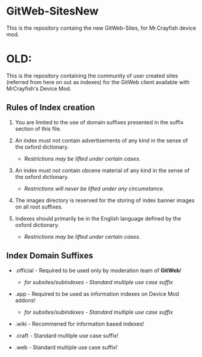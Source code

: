 # GitWeb-SitesNew
This is the repository containg the new GitWeb-Sites, for Mr.Crayfish device mod.

# OLD:

This is the repository containing the community of user created sites (referred from here on out as indexes) for the GitWeb client available with MrCrayfish's Device Mod.

## Rules of Index creation
1. You are limited to the use of domain suffixes presented in the suffix section of this file.

2. An index must not contain advertisements of any kind in the sense of the oxford dictionary.
    - *Restrictions may be lifted under certain cases.*
    
3. An index must not contain obcene material of any kind in the sense of the oxford dictionary.
    - *Restrictions will never be lifted under any circumstance.*
    
4. The images directory is reserved for the storing of index banner images on all root suffixes.

5. Indexes should primarily be in the English language defined by the oxford dictionary.
    - *Restrictions may be lifted under certain cases.*
    

## Index Domain Suffixes
- .official - Required to be used only by moderation team of **GitWeb**!
    - *for subsites/subindexes - Standard multiple use case suffix*
    
- .app - Required to be used as information indexes on Device Mod addons!
    - *for subsites/subindexes - Standard multiple use case suffix*
    
- .wiki - Recommened for information based indexes!

- .craft - Standard multiple use case suffix!

- .web - Standard multiple use case suffix!
